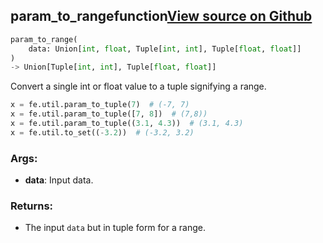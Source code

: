 ## param_to_range<span class="tag">function</span><a class="sourcelink" href=https://github.com/fastestimator/fastestimator/blob/r1.2/fastestimator/util/util.py/#L188-L213>View source on Github</a>
```python
param_to_range(
	data: Union[int, float, Tuple[int, int], Tuple[float, float]]
)
-> Union[Tuple[int, int], Tuple[float, float]]
```
Convert a single int or float value to a tuple signifying a range.

```python
x = fe.util.param_to_tuple(7)  # (-7, 7)
x = fe.util.param_to_tuple([7, 8])  # (7,8))
x = fe.util.param_to_tuple((3.1, 4.3))  # (3.1, 4.3)
x = fe.util.to_set((-3.2))  # (-3.2, 3.2)
```


<h3>Args:</h3>


* **data**: Input data. 

<h3>Returns:</h3>

<ul class="return-block"><li>    The input <code>data</code> but in tuple form for a range.</li></ul>

